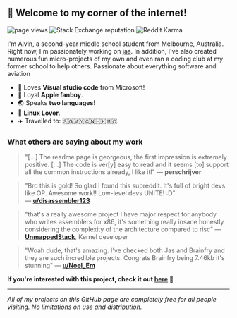 ## 👋 Welcome to my corner of the internet!
<p align="left">
    <img src="https://komarev.com/ghpvc/?username=cheng-alvin" alt="page views" />
    <img alt="Stack Exchange reputation" src="https://img.shields.io/stackexchange/stackoverflow/r/15492585?color=orange&label=reputation&logo=stackoverflow"/>
    <img alt="Reddit Karma" src="https://img.shields.io/reddit/user-karma/combined/cheng-alvin"/>
</p>

I'm Alvin, a second-year middle school student from Melbourne, Australia. Right now, I'm passionately working on [jas](https://github.com/cheng-alvin/jas). In addition, I've also created numerous fun micro-projects of my own and even ran a coding club at my former school to help others. Passionate about everything software and aviation

- 📝 Loves **Visual studio code** from Microsoft!              
- 🍎 Loyal **Apple fanboy**.
- 🌏 Speaks **two languages**!
- 🐧 **Linux Lover**. 
- ✈️ Travelled to: 🇸🇬🇲🇾🇨🇳🇭🇰🇲🇴.

### What others are saying about my work
> "[...] The readme page is georgeous, the first impression is extremely positive. [...] The code is ver[y] easy to read and it seems [to] support all the common instructions already, I like it!"
> — **perschrijver**  

> "Bro this is gold! So glad I found this subreddit. It's full of bright devs like OP. Awesome work!! Low-level devs UNITE! :D"  
> — [**u/disassembler123**](https://www.reddit.com/user/disassembler123/)

> "that's a really awesome project
I have major respect for anybody who writes assemblers for x86, it's something really insane honestly considering the complexity of the architecture compared to risc"
> — [**UnmappedStack**](https://github.com/UnmappedStack), Kernel developer

> "Woah dude, that's amazing. I've checked both Jas and Brainfry and they are such incredible projects. Congrats Brainfry being 7.46kb it's stunning"
>  — [**u/Noel_Em**](https://www.reddit.com/user/Noel_Em/)

**If you're interested with this project, check it out [here](https://github.com/cheng-alvin/jas/) 🙌**

--- 

*All of my projects on this GitHub page are completely free for all people visiting. No limitations on use and distribution.*

